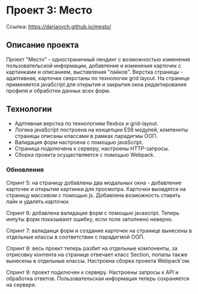 # Проект 3: Место

Ссылка: https://dariaovch.github.io/mesto/

## Описание проекта

Проект "Место" - одностраничный лендинг с возможностью изменения пользовательской информации, добавления и изменения карточек с картинками и описанием, выставления "лайков".
Верстка страницы - адаптивная, карточки сверстаны по технологии grid layout. 
На странице применяется javaScript для открытия и закрытия окна редактирования профиля и обработки данных всех форм.

## Технологии

* Адптивная верстка по технологиям flexbox и grid-layout.
* Логика javaScript построена на концепции ES6 модулей, компеннты страницы описаны классами в рамках парадигмы ООП.
* Валидация форм настроена с помощью javaScript.
* Страница подключена к серверу, настроены HTTP-запросы.
* Сборка проекта осуществляется с помощью Webpack.

### Обновления

Спринт 5: на страницу добавлены два модальных окна - добавление карточек и открытие картинки для просмотра. Карточки выовдятся на страницу массивом с помощью js. Добавлена возможность ставить лайк и удалять карточки.

Спринт 6: добавлена валидация форм с помощью javascript. Теперь инпуты форм показывают ошибку, если поле заполнено неверно.

Спринт 7: валидаиця форм и создание карточек на странице вынесены в отдельные классы в соответствии с парадигмой ООП.

Спринт 8: весь проект теперь разбит на отдельные компоненты, за отрисовку контента на странице отвечает класс Section, попапы также вынесены в отдельные классы. Настроена сборка проекта Webpack'ом.

Спринт 9: проект подключен к серверу. Настроены запросы к API и обработка ответов. Пользовательская информация теперь сохраняется на сервере.
